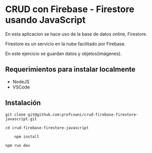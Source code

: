 # CRUD con Firebase - Firestore usando JavaScript

En esta aplicacion se hace uso de la base de datos online, Firestore.

Firestore es un servicio en la nube facilitado por Firebase.

En este ejercicio se guardan datos y objetos(imágenes).

## Requerimientos para instalar localmente

* NodeJS
* VSCode

## Instalación

``` 
git clone git@github.com:profcswni/crud-firebase-firestore-javascript.git 
```

``` 
cd crud-firebase-firestore-javascript 
```

``` 
    npm install
```

``` 
npm run dev
```



